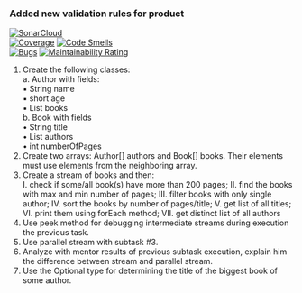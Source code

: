### Added new validation rules for product 
[![SonarCloud](https://sonarcloud.io/images/project_badges/sonarcloud-black.svg)](https://sonarcloud.io/dashboard?id=javaGuruBY_java-free-stream-5)  
[![Coverage](https://sonarcloud.io/api/project_badges/measure?project=javaGuruBY_java-free-stream-5&metric=coverage)](https://sonarcloud.io/dashboard?id=javaGuruBY_java-free-stream-5) 
[![Code Smells](https://sonarcloud.io/api/project_badges/measure?project=javaGuruBY_java-free-stream-5&metric=code_smells)](https://sonarcloud.io/dashboard?id=javaGuruBY_java-free-stream-5)  
[![Bugs](https://sonarcloud.io/api/project_badges/measure?project=javaGuruBY_java-free-stream-5&metric=bugs)](https://sonarcloud.io/dashboard?id=javaGuruBY_java-free-stream-5) 
[![Maintainability Rating](https://sonarcloud.io/api/project_badges/measure?project=javaGuruBY_java-free-stream-5&metric=sqale_rating)](https://sonarcloud.io/dashboard?id=javaGuruBY_java-free-stream-5)  

1. Create the following classes:  
        a. Author with fields:   
            ▪ String name  
            ▪ short age  
            ▪ List<Book> books  
        b. Book with fields  
    • String title  
    • List<Author> authors  
    • int numberOfPages  
2. Create two arrays: Author[] authors and Book[] books. Their elements must use elements from the neighboring array.
3. Create a stream of books and then:  
    I. check if some/all book(s) have more than 200 pages;
    II. find the books with max and min number of pages;
    III. filter books with only single author;
    IV. sort the books by number of pages/title;
    V. get list of all titles;
    VI. print them using forEach method;
    VII. get distinct list of all authors
4. Use peek method for debugging intermediate streams during execution the previous task.
5. Use parallel stream with subtask #3.
6. Analyze with mentor results of previous subtask execution, explain him the difference between stream and parallel stream.
7. Use the Optional type for determining the title of the biggest book of some author.


